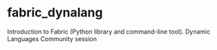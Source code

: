 fabric_dynalang
===============

Introduction to Fabric (Python library and command-line tool). Dynamic Languages Community session
